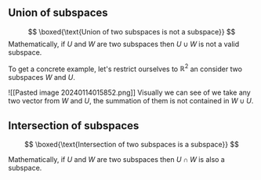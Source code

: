 ## Union of subspaces

$$
\boxed{\text{Union of two subspaces is not a subspace}}
$$
Mathematically, if $U$ and $W$ are two subspaces then $U \cup W$ is not a valid subspace.

To get a concrete example, let's restrict ourselves to $\mathbb{R}^2$ an consider two subspaces $W$ and $U$. 
 
![[Pasted image 20240114015852.png]]
Visually we can see of we take any two vector from $W$ and $U$, the summation of them is not contained in $W \cup U$.
 
## Intersection of subspaces

$$
\boxed{\text{Intersection of two subspaces is a subspace}}
$$

Mathematically, if $U$ and $W$ are two subspaces then $U \cap W$ is also a subspace.
 